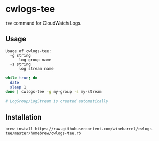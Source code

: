 # cwlogs-tee

`tee` command for CloudWatch Logs.

## Usage

```
Usage of cwlogs-tee:
  -g string
      log group name
  -s string
      log stream name
```

```sh
while true; do
  date
  sleep 1
done | cwlogs-tee -g my-group -s my-stream

# LogGroup/LogStream is created automatically
```

## Installation

```
brew install https://raw.githubusercontent.com/winebarrel/cwlogs-tee/master/homebrew/cwlogs-tee.rb
```
